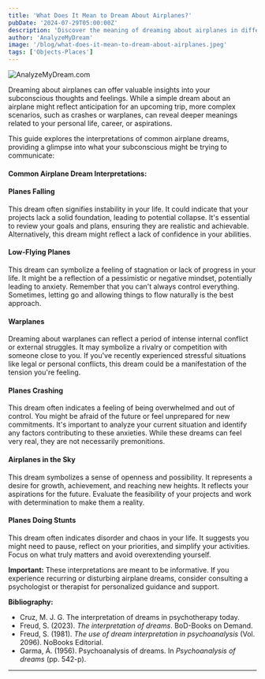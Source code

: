 ```yaml
---
title: 'What Does It Mean to Dream About Airplanes?'
pubDate: '2024-07-29T05:00:00Z'
description: 'Discover the meaning of dreaming about airplanes in different contexts and what your subconscious might be communicating to you.'
author: 'AnalyzeMyDream'
image: '/blog/what-does-it-mean-to-dream-about-airplanes.jpeg'
tags: ['Objects-Places']
---
```


![AnalyzeMyDream.com](/blog/what-does-it-mean-to-dream-about-airplanes.jpeg)


Dreaming about airplanes can offer valuable insights into your subconscious thoughts and feelings. While a simple dream about an airplane might reflect anticipation for an upcoming trip, more complex scenarios, such as crashes or warplanes, can reveal deeper meanings related to your personal life, career, or aspirations. 

This guide explores the interpretations of common airplane dreams, providing a glimpse into what your subconscious might be trying to communicate:

#### Common Airplane Dream Interpretations:

#### Planes Falling

This dream often signifies instability in your life. It could indicate that your projects lack a solid foundation, leading to potential collapse. It's essential to review your goals and plans, ensuring they are realistic and achievable. Alternatively, this dream might reflect a lack of confidence in your abilities.

#### Low-Flying Planes

This dream can symbolize a feeling of stagnation or lack of progress in your life. It might be a reflection of a pessimistic or negative mindset, potentially leading to anxiety.  Remember that you can't always control everything. Sometimes, letting go and allowing things to flow naturally is the best approach.

#### Warplanes

Dreaming about warplanes can reflect a period of intense internal conflict or external struggles. It may symbolize a rivalry or competition with someone close to you. If you've recently experienced stressful situations like legal or personal conflicts, this dream could be a manifestation of the tension you're feeling. 

#### Planes Crashing

This dream often indicates a feeling of being overwhelmed and out of control. You might be afraid of the future or feel unprepared for new commitments. It's important to analyze your current situation and identify any factors contributing to these anxieties. While these dreams can feel very real, they are not necessarily premonitions.

#### Airplanes in the Sky

This dream symbolizes a sense of openness and possibility. It represents a desire for growth, achievement, and reaching new heights. It reflects your aspirations for the future.  Evaluate the feasibility of your projects and work with determination to make them a reality.

#### Planes Doing Stunts

This dream often indicates disorder and chaos in your life. It suggests you might need to pause, reflect on your priorities, and simplify your activities. Focus on what truly matters and avoid overextending yourself.

**Important:** These interpretations are meant to be informative. If you experience recurring or disturbing airplane dreams, consider consulting a psychologist or therapist for personalized guidance and support.

**Bibliography:**

* Cruz, M. J. G. The interpretation of dreams in psychotherapy today.
* Freud, S. (2023). *The interpretation of dreams*. BoD-Books on Demand.
* Freud, S. (1981). *The use of dream interpretation in psychoanalysis* (Vol. 2096). NoBooks Editorial.
* Garma, Á. (1956). Psychoanalysis of dreams. In *Psychoanalysis of dreams* (pp. 542-p).

---